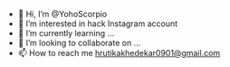 - 👋 Hi, I’m @YohoScorpio
- 👀 I’m interested in hack Instagram account 
- 🌱 I’m currently learning ...
- 💞️ I’m looking to collaborate on ...
- 📫 How to reach me hrutikakhedekar0901@gmail.com

<!---
YohoScorpio/YohoScorpio is a ✨ special ✨ repository because its `README.md` (this file) appears on your GitHub profile.
You can click the Preview link to take a look at your changes.
--->
